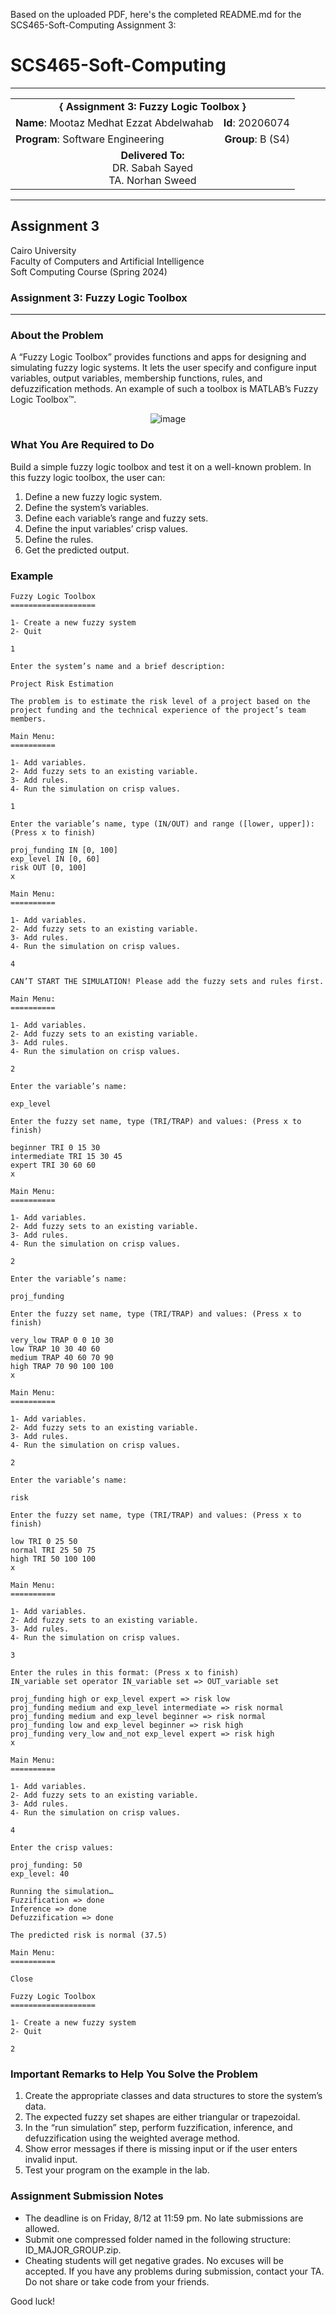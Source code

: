 Based on the uploaded PDF, here's the completed README.md for the SCS465-Soft-Computing Assignment 3:

# SCS465-Soft-Computing
---

<div align="center">
  <table width="100%">
    <tr>
      <td colspan="2" align="center"><strong>{ Assignment 3: Fuzzy Logic Toolbox }</strong></td>
    </tr>
    <tr>
      <td align="left"><strong>Name</strong>: Mootaz Medhat Ezzat Abdelwahab</td>
      <td align="right"><strong>Id</strong>: 20206074</td>
    </tr>
    <tr>
      <td align="left"><strong>Program</strong>: Software Engineering</td>
      <td align="right"><strong>Group</strong>: B (S4)</td>
    </tr>
    <tr>
      <td align="center" colspan="2"><strong>Delivered To:</strong><br>DR. Sabah Sayed<br>TA. Norhan Sweed</td>
    </tr>
  </table>
</div>

---

## Assignment 3

Cairo University  
Faculty of Computers and Artificial Intelligence  
Soft Computing Course (Spring 2024) 

### Assignment 3: Fuzzy Logic Toolbox

---

### About the Problem

A “Fuzzy Logic Toolbox” provides functions and apps for designing and simulating fuzzy logic systems. It lets the user specify and configure input variables, output variables, membership functions, rules, and defuzzification methods. An example of such a toolbox is MATLAB’s Fuzzy Logic Toolbox™.

<div align="center">
  <img src="https://github.com/user-attachments/assets/03fba8ca-d367-42cb-92a5-32acf253e352" alt="image">
</div>

### What You Are Required to Do

Build a simple fuzzy logic toolbox and test it on a well-known problem. In this fuzzy logic toolbox, the user can:

1. Define a new fuzzy logic system.
2. Define the system’s variables.
3. Define each variable’s range and fuzzy sets.
4. Define the input variables’ crisp values.
5. Define the rules.
6. Get the predicted output.

### Example

```
Fuzzy Logic Toolbox
===================

1- Create a new fuzzy system
2- Quit

1

Enter the system’s name and a brief description:

Project Risk Estimation

The problem is to estimate the risk level of a project based on the project funding and the technical experience of the project’s team members.

Main Menu:
==========

1- Add variables.
2- Add fuzzy sets to an existing variable.
3- Add rules.
4- Run the simulation on crisp values.

1

Enter the variable’s name, type (IN/OUT) and range ([lower, upper]):
(Press x to finish)

proj_funding IN [0, 100]
exp_level IN [0, 60]
risk OUT [0, 100]
x

Main Menu:
==========

1- Add variables.
2- Add fuzzy sets to an existing variable.
3- Add rules.
4- Run the simulation on crisp values.

4

CAN’T START THE SIMULATION! Please add the fuzzy sets and rules first.

Main Menu:
==========

1- Add variables.
2- Add fuzzy sets to an existing variable.
3- Add rules.
4- Run the simulation on crisp values.

2

Enter the variable’s name:

exp_level

Enter the fuzzy set name, type (TRI/TRAP) and values: (Press x to finish)

beginner TRI 0 15 30
intermediate TRI 15 30 45
expert TRI 30 60 60
x

Main Menu:
==========

1- Add variables.
2- Add fuzzy sets to an existing variable.
3- Add rules.
4- Run the simulation on crisp values.

2

Enter the variable’s name:

proj_funding

Enter the fuzzy set name, type (TRI/TRAP) and values: (Press x to finish)

very_low TRAP 0 0 10 30
low TRAP 10 30 40 60
medium TRAP 40 60 70 90
high TRAP 70 90 100 100
x

Main Menu:
==========

1- Add variables.
2- Add fuzzy sets to an existing variable.
3- Add rules.
4- Run the simulation on crisp values.

2

Enter the variable’s name:

risk

Enter the fuzzy set name, type (TRI/TRAP) and values: (Press x to finish)

low TRI 0 25 50
normal TRI 25 50 75
high TRI 50 100 100
x

Main Menu:
==========

1- Add variables.
2- Add fuzzy sets to an existing variable.
3- Add rules.
4- Run the simulation on crisp values.

3

Enter the rules in this format: (Press x to finish)
IN_variable set operator IN_variable set => OUT_variable set

proj_funding high or exp_level expert => risk low
proj_funding medium and exp_level intermediate => risk normal
proj_funding medium and exp_level beginner => risk normal
proj_funding low and exp_level beginner => risk high
proj_funding very_low and_not exp_level expert => risk high
x

Main Menu:
==========

1- Add variables.
2- Add fuzzy sets to an existing variable.
3- Add rules.
4- Run the simulation on crisp values.

4

Enter the crisp values:

proj_funding: 50
exp_level: 40

Running the simulation…
Fuzzification => done
Inference => done
Defuzzification => done

The predicted risk is normal (37.5)

Main Menu:
==========

Close

Fuzzy Logic Toolbox
===================

1- Create a new fuzzy system
2- Quit

2
```

### Important Remarks to Help You Solve the Problem

1. Create the appropriate classes and data structures to store the system’s data.
2. The expected fuzzy set shapes are either triangular or trapezoidal.
3. In the “run simulation” step, perform fuzzification, inference, and defuzzification using the weighted average method.
4. Show error messages if there is missing input or if the user enters invalid input.
5. Test your program on the example in the lab.

### Assignment Submission Notes

- The deadline is on Friday, 8/12 at 11:59 pm. No late submissions are allowed.
- Submit one compressed folder named in the following structure: ID_MAJOR_GROUP.zip.
- Cheating students will get negative grades. No excuses will be accepted. If you have any problems during submission, contact your TA. Do not share or take code from your friends.

Good luck!
